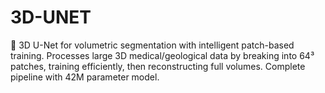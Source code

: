 # 3D-UNET
🔬 3D U-Net for volumetric segmentation with intelligent patch-based training. Processes large 3D medical/geological data by breaking into 64³ patches, training efficiently, then reconstructing full volumes. Complete pipeline with 42M parameter model.
